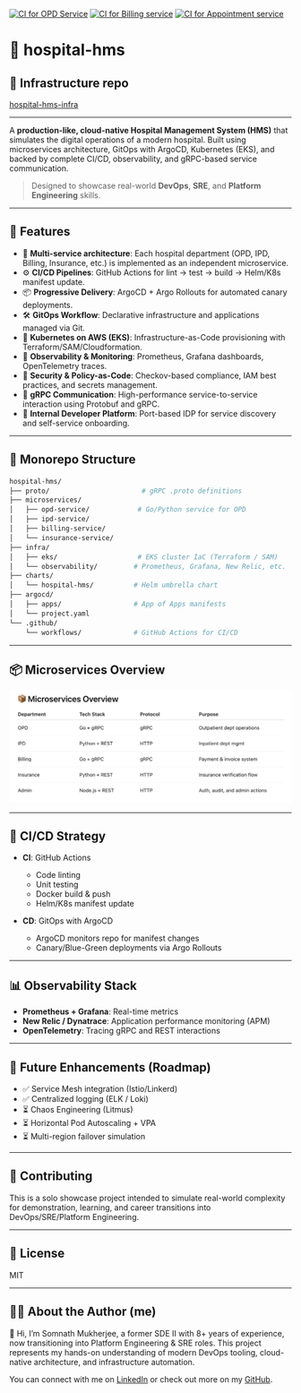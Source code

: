 [![CI for OPD Service](https://github.com/somnathbm/hospital-hms/actions/workflows/ci-opd.yaml/badge.svg)](https://github.com/somnathbm/hospital-hms/actions/workflows/ci-opd.yaml)
[![CI for Billing service](https://github.com/somnathbm/hospital-hms/actions/workflows/ci-billing.yaml/badge.svg)](https://github.com/somnathbm/hospital-hms/actions/workflows/ci-billing.yaml)
[![CI for Appointment service](https://github.com/somnathbm/hospital-hms/actions/workflows/ci-appointment.yaml/badge.svg)](https://github.com/somnathbm/hospital-hms/actions/workflows/ci-appointment.yaml)

# 🏥 hospital-hms

## 🧭 Infrastructure repo
[hospital-hms-infra](https://github.com/somnathbm/hospital-hms-infra.git)

---

A **production-like, cloud-native Hospital Management System (HMS)** that simulates the digital operations of a modern hospital. Built using microservices architecture, GitOps with ArgoCD, Kubernetes (EKS), and backed by complete CI/CD, observability, and gRPC-based service communication.

> Designed to showcase real-world **DevOps**, **SRE**, and **Platform Engineering** skills.

---

## 🚀 Features

- 🔧 **Multi-service architecture**: Each hospital department (OPD, IPD, Billing, Insurance, etc.) is implemented as an independent microservice.
- ⚙️ **CI/CD Pipelines**: GitHub Actions for lint → test → build → Helm/K8s manifest update.
- 📦 **Progressive Delivery**: ArgoCD + Argo Rollouts for automated canary deployments.
- 🛠️ **GitOps Workflow**: Declarative infrastructure and applications managed via Git.
- 🐳 **Kubernetes on AWS (EKS)**: Infrastructure-as-Code provisioning with Terraform/SAM/Cloudformation.
- 🧪 **Observability & Monitoring**: Prometheus, Grafana dashboards, OpenTelemetry traces.
- 🔐 **Security & Policy-as-Code**: Checkov-based compliance, IAM best practices, and secrets management.
- 🔁 **gRPC Communication**: High-performance service-to-service interaction using Protobuf and gRPC.
- 🧭 **Internal Developer Platform**: Port-based IDP for service discovery and self-service onboarding.

---

## 📁 Monorepo Structure

```bash
hospital-hms/
├── proto/                       # gRPC .proto definitions
├── microservices/              
│   ├── opd-service/            # Go/Python service for OPD
│   ├── ipd-service/
│   ├── billing-service/
│   └── insurance-service/
├── infra/
│   ├── eks/                    # EKS cluster IaC (Terraform / SAM)
│   └── observability/         # Prometheus, Grafana, New Relic, etc.
├── charts/
│   └── hospital-hms/          # Helm umbrella chart
├── argocd/
│   ├── apps/                  # App of Apps manifests
│   └── project.yaml
└── .github/
    └── workflows/             # GitHub Actions for CI/CD
```

---

## 📦 Microservices Overview

![Microservice Overview](docs/image.png)

---

## 🔄 CI/CD Strategy

  - **CI**: GitHub Actions
    - Code linting
    - Unit testing
    - Docker build & push
    - Helm/K8s manifest update

  - **CD**: GitOps with ArgoCD
    - ArgoCD monitors repo for manifest changes
    - Canary/Blue-Green deployments via Argo Rollouts

---

## 📊 Observability Stack

  - **Prometheus + Grafana**: Real-time metrics
  - **New Relic / Dynatrace**: Application performance monitoring (APM)
  - **OpenTelemetry**: Tracing gRPC and REST interactions

---

## 🧪 Future Enhancements (Roadmap)

  - ✅ Service Mesh integration (Istio/Linkerd)
  - ✅ Centralized logging (ELK / Loki)
  - ⏳ Chaos Engineering (Litmus)
  - ⏳ Horizontal Pod Autoscaling + VPA
  - ⏳ Multi-region failover simulation

---

## 🤝 Contributing

This is a solo showcase project intended to simulate real-world complexity for demonstration, learning, and career transitions into DevOps/SRE/Platform Engineering.

---

## 📄 License

MIT

---

## 🙋‍♂️ About the Author (me)

👋 Hi, I’m Somnath Mukherjee, a former SDE II with 8+ years of experience, now transitioning into Platform Engineering & SRE roles. This project represents my hands-on understanding of modern DevOps tooling, cloud-native architecture, and infrastructure automation.

You can connect with me on [LinkedIn](https://www.linkedin.com/in/somnathbm/) or check out more on my [GitHub](https://github.com/somnathbm).